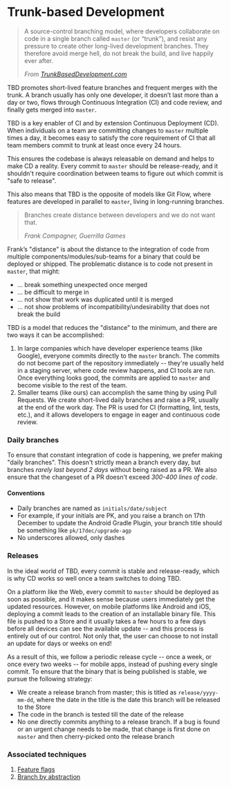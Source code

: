 # Trunk-based Development

> A source-control branching model, where developers collaborate on code in a single branch called `master` \(or “trunk”\), and resist any pressure to create other long-lived development branches. They therefore avoid merge hell, do not break the build, and live happily ever after.
>
> _From_ [_TrunkBasedDevelopment.com_](https://trunkbaseddevelopment.com/)

TBD promotes short-lived feature branches and frequent merges with the trunk. A branch usually has only one developer, it doesn’t last more than a day or two, flows through Continuous Integration \(CI\) and code review, and finally gets merged into `master`.

TBD is a key enabler of CI and by extension Continuous Deployment \(CD\). When individuals on a team are committing changes to `master` multiple times a day, it becomes easy to satisfy the core requirement of CI that all team members commit to trunk at least once every 24 hours.

This ensures the codebase is always releasable on demand and helps to make CD a reality. Every commit to `master` should be release-ready, and it shouldn't require coordination between teams to figure out which commit is "safe to release".

This also means that TBD is the opposite of models like Git Flow, where features are developed in parallel to `master`, living in long-running branches.

> Branches create distance between developers and we do not want that.
>
> _Frank Compagner, Guerrilla Games_

Frank’s "distance" is about the distance to the integration of code from multiple components/modules/sub-teams for a binary that could be deployed or shipped. The problematic distance is to code not present in `master`, that might:

* ... break something unexpected once merged
* ... be difficult to merge in
* ... not show that work was duplicated until it is merged
* ... not show problems of incompatibility/undesirability that does not break the build

TBD is a model that reduces the "distance" to the minimum, and there are two ways it can be accomplished:

1. In large companies which have developer experience teams \(like Google\), everyone commits directly to the `master` branch. The commits do not become part of the repository immediately -- they're usually held in a staging server, where code review happens, and CI tools are run. Once everything looks good, the commits are applied to `master` and become visible to the rest of the team.
2. Smaller teams \(like ours\) can accomplish the same thing by using Pull Requests. We create short-lived daily branches and raise a PR, usually at the end of the work day. The PR is used for CI \(formatting, lint, tests, etc.\), and it allows developers to engage in eager and continuous code review.

### Daily branches

To ensure that constant integration of code is happening, we prefer making "daily branches". This doesn't strictly mean a branch every day, but branches _rarely last beyond 2 days_ without being raised as a PR. We also ensure that the changeset of a PR doesn't exceed _300-400 lines of code_.

#### Conventions

* Daily branches are named as `initials/date/subject`
* For example, if your initials are PK, and you raise a branch on 17th December to update the Android Gradle Plugin, your branch title should be something like `pk/17dec/upgrade-agp`
* No underscores allowed, only dashes

### Releases

In the ideal world of TBD, every commit is stable and release-ready, which is why CD works so well once a team switches to doing TBD.

On a platform like the Web, every commit to `master` should be deployed as soon as possible, and it makes sense because users immediately get the updated resources. However, on mobile platforms like Android and iOS, deploying a commit leads to the creation of an installable binary file. This file is pushed to a Store and it usually takes a few hours to a few days before all devices can see the available update -- and this process is entirely out of our control. Not only that, the user can choose to not install an update for days or weeks on end!

As a result of this, we follow a periodic release cycle -- once a week, or once every two weeks -- for mobile apps, instead of pushing every single commit. To ensure that the binary that is being published is stable, we pursue the following strategy:

* We create a release branch from master; this is titled as `release/yyyy-mm-dd`, where the date in the title is the date this branch will be released to the Store
* The code in the branch is tested till the date of the release
* No one directly commits anything to a release branch. If a bug is found or an urgent change needs to be made, that change is first done on `master` and then cherry-picked onto the release branch

### Associated techniques

1. [Feature flags](https://trunkbaseddevelopment.com/feature-flags/)
2. [Branch by abstraction](https://trunkbaseddevelopment.com/branch-by-abstraction/)

